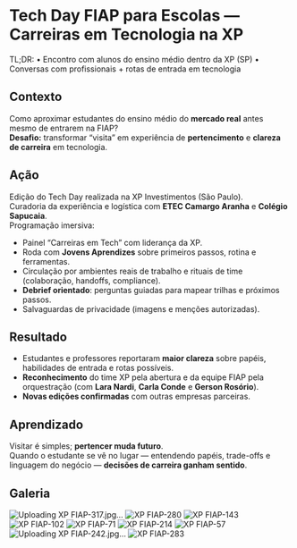 # Tech Day FIAP para Escolas — Carreiras em Tecnologia na XP
TL;DR:
• Encontro com alunos do ensino médio dentro da XP (SP)
• Conversas com profissionais + rotas de entrada em tecnologia

## Contexto
Como aproximar estudantes do ensino médio do **mercado real** antes mesmo de entrarem na FIAP?  
**Desafio:** transformar “visita” em experiência de **pertencimento** e **clareza de carreira** em tecnologia.

## Ação
Edição do Tech Day realizada na XP Investimentos (São Paulo).  
Curadoria da experiência e logística com **ETEC Camargo Aranha** e **Colégio Sapucaia**.  
Programação imersiva:  
- Painel “Carreiras em Tech” com liderança da XP.  
- Roda com **Jovens Aprendizes** sobre primeiros passos, rotina e ferramentas.  
- Circulação por ambientes reais de trabalho e rituais de time (colaboração, handoffs, compliance).  
- **Debrief orientado**: perguntas guiadas para mapear trilhas e próximos passos.  
- Salvaguardas de privacidade (imagens e menções autorizadas).

## Resultado
- Estudantes e professores reportaram **maior clareza** sobre papéis, habilidades de entrada e rotas possíveis.  
- **Reconhecimento** do time XP pela abertura e da equipe FIAP pela orquestração (com **Lara Nardi**, **Carla Conde** e **Gerson Rosório**).  
- **Novas edições confirmadas** com outras empresas parceiras.

## Aprendizado
Visitar é simples; **pertencer muda futuro**.  
Quando o estudante se vê no lugar — entendendo papéis, trade-offs e linguagem do negócio — **decisões de carreira ganham sentido**.

## Galeria
![Uploading XP FIAP-317.jpg…]()
![XP FIAP-280](https://github.com/user-attachments/assets/1e1e5f2a-65c9-4cb3-bb66-206f88dd0aee)
![XP FIAP-143](https://github.com/user-attachments/assets/0b9a433c-dacc-44d7-b53e-6810c7f5e17f)
![XP FIAP-102](https://github.com/user-attachments/assets/9a00aebf-3e3e-4bce-9dac-92e40ece59cc)
![XP FIAP-71](https://github.com/user-attachments/assets/dabc50fd-48f9-4fdd-92cf-15940005df66)
![XP FIAP-214](https://github.com/user-attachments/assets/28ce8e2e-b92d-48cc-91fd-030640d6f472)
![XP FIAP-57](https://github.com/user-attachments/assets/e385d26f-731e-4462-af7f-1903ba0e32dc)
![Uploading XP FIAP-242.jpg…]()
![XP FIAP-283](https://github.com/user-attachments/assets/2c8a9480-bf5f-4db2-a4a0-2714d1f80eb9)




